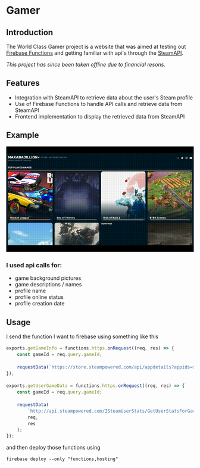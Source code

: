 # Gamer

## Introduction

The World Class Gamer project is a website that was aimed at testing out [Firebase Functions](https://firebase.google.com/docs/functions/) and getting familiar with api's through the [SteamAPI](https://developer.valvesoftware.com/wiki/Steam_Web_API#).

_This project has since been taken offline due to financial resons._

## Features

-   Integration with SteamAPI to retrieve data about the user's Steam profile
-   Use of Firebase Functions to handle API calls and retrieve data from SteamAPI
-   Frontend implementation to display the retrieved data from SteamAPI

## Example

![demo of website](./media\world-class-gamer.gif)

### I used api calls for:

-   game background pictures
-   game descriptions / names
-   profile name
-   profile online status
-   profile creation date

## Usage

I send the function I want to firebase using something like this

```js
exports.getGameInfo = functions.https.onRequest((req, res) => {
    const gameId = req.query.gameId;

    requestData(`https://store.steampowered.com/api/appdetails?appids=${gameId}&key=${API_KEY}`, req, res);
});

exports.getUserGameData = functions.https.onRequest((req, res) => {
    const gameId = req.query.gameId;

    requestData(
        `http://api.steampowered.com/ISteamUserStats/GetUserStatsForGame/v0002/?appid=${gameId}&key=${API_KEY}&steamid=${PROFILE_ID}`,
        req,
        res
    );
});
```

and then deploy those functions using

```
firebase deploy --only "functions,hosting"
```
